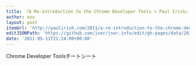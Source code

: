 ```yaml
---
title: 『A Re-introduction to the Chrome Developer Tools « Paul Irish』
author: azu
layout: post
itemUrl: 'http://paulirish.com/2011/a-re-introduction-to-the-chrome-developer-tools/'
editJSONPath: 'https://github.com/jser/jser.info/edit/gh-pages/data/2011/05/index.json'
date: '2011-05-11T21:24:00+00:00'
---
```

Chrome Developer Toolsチートシート
